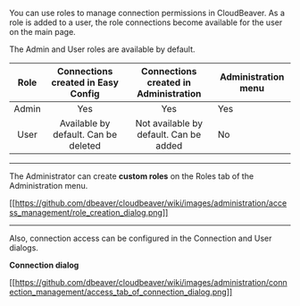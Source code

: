 You can use roles to manage connection permissions in CloudBeaver. As a role is added to a user, the role connections become available for the user on the main page. 

The Admin and User roles are available by default.

|  Role |   Connections created in Easy Config |  Connections created in Administration   | Administration menu |
|:-----:|:------------------------------------:|:----------------------------------------:|---------------------|
| Admin | Yes                                  | Yes                                      |         Yes         |
|  User | Available by default. Can be deleted | Not available by default. Can be added   |          No         |


---
The Administrator can create **custom roles** on the Roles tab of the Administration menu.

[[https://github.com/dbeaver/cloudbeaver/wiki/images/administration/access_management/role_creation_dialog.png]]


---
Also, connection access can be configured in the Connection and User dialogs.

**Connection dialog**

[[https://github.com/dbeaver/cloudbeaver/wiki/images/administration/connection_management/access_tab_of_connection_dialog.png]]